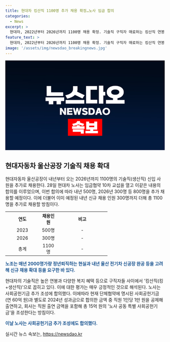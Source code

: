 ```yaml
---
title: 현대차 킹산직 1100명 추가 채용 확정…노사 임금 합의
categories:
  - News
excerpt: >
  현대차, 2022년부터 2026년까지 1100명 채용 확정. 기술직 구직자 매료하는 킹산직 연봉과 복지 혜택. 사회공헌기금도 추가 조성 - 현대차가 2022년부터 2026년까지 기술직(생산직) 신입 사원 1100명을 추가로 채용하기로 합의했다. 이에 따라 내년 500명, 2026년 300명 등 총 800명이 추가 채용되며, 노조의 요구에 따라 300명이 더 채용될 예정이다. 노사는 사회공헌기금 추가 조성에도 합의하여, 특별 사회공헌기금을 조성하기로 했다.
feature_text: >
  현대차, 2022년부터 2026년까지 1100명 채용 확정. 기술직 구직자 매료하는 킹산직 연봉과 복지 혜택. 사회공헌기금도 추가 조성 - 현대차가 2022년부터 2026년까지 기술직(생산직) 신입 사원 1100명을 추가로 채용하기로 합의했다. 이에 따라 내년 500명, 2026년 300명 등 총 800명이 추가 채용되며, 노조의 요구에 따라 300명이 더 채용될 예정이다. 노사는 사회공헌기금 추가 조성에도 합의하여, 특별 사회공헌기금을 조성하기로 했다.
image: '/assets/img/newsdao_breakingnews.jpg'
---
```


<p><img src="/assets/img/newsdao_breakingnews.jpg" alt="pcversion 속보" /></p>

<h2 data-ke-size="size26">현대자동차 울산공장 기술직 채용 확대</h2>

<p data-ke-size="size16">현대자동차 울산공장이 내년부터 오는 2026년까지 1100명의 기술직(생산직) 신입 사원을 추가로 채용한다. 28일 현대차 노사는 임금협약 10차 교섭을 열고 이같은 내용의 합의를 이루었으며, 이번 합의에 따라 내년 500명, 2026년 300명 등 800명을 추가 채용할 예정이다. 이에 더불어 이미 예정된 내년 신규 채용 인원 300명까지 더해 총 1100명을 추가로 채용할 방침이다.</p>

<table>
  <colgroup>
    <col width="108" style="width: 81pt;" />
    <col width="56" style="width: 42pt;" />
    <col width="158" style="width: 119pt;" />
  </colgroup>
  <tbody>
    <tr>
        <td style="text-align: center; height: 17px;"><b>연도</b></td>
        <td style="text-align: center; height: 17px;"><b>채용인원</b></td>
        <td style="text-align: center; height: 17px;"><b>비고</b></td>
    </tr>
    <tr>
        <td style="text-align: center; height: 17px;">2023</td>
        <td style="text-align: center; height: 17px;">500명</td>
        <td style="text-align: center; height: 17px;">- </td>
    </tr>
    <tr>
        <td style="text-align: center; height: 17px;">2026</td>
        <td style="text-align: center; height: 17px;">300명 </td>
        <td style="text-align: center; height: 17px;">- </td>
    </tr>
    <tr>
        <td style="text-align: center; height: 17px;">총계</td>
        <td style="text-align: center; height: 17px;">1100명</td>
        <td style="text-align: center; height: 17px;">- </td>
    </tr>
  </tbody>
</table>

<p><b><span style="color: #1a5490;">노조는 매년 2000명가량 정년퇴직하는 현실과 내년 울산 전기차 신공장 완공 등을 고려해 신규 채용 확대 등을 요구한 바 있다.</span></b></p>

<p data-ke-size="size16">현대차의 기술직은 높은 연봉과 다양한 복지 혜택 등으로 구직자들 사이에서 '킹산직(킹+생산직)'으로 꼽히고 있다. 이에 대한 평가는 매우 긍정적인 것으로 해석된다. 노사는 사회공헌기금 추가 조성에 합의했다. 이에따라 현재 단체협약에 명시된 사회공헌기금(연 60억 원)과 별도로 2024년 성과금으로 합의한 금액 중 직원 1인당 1만 원을 공제해 출연하고, 회사는 직원 출연 금액을 포함해 총 15억 원의 '노사 공동 특별 사회공헌기금'을 조성한다는 방침이다.</p>

<p><b><span style="color: #1a5490;">이날 노사는 사회공헌기금 추가 조성에도 합의했다.</span></b></p>
실시간 뉴스 속보는, <a href="https://newsdao.kr" rel="dofollow">https://newsdao.kr</a>


